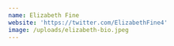 ```yaml
---
name: Elizabeth Fine
website: 'https://twitter.com/ElizabethFine4'
image: /uploads/elizabeth-bio.jpeg
---
```

